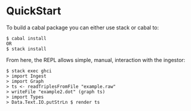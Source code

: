 # QuickStart

To build a cabal package you can either use stack or cabal to:

```
$ cabal install
OR
$ stack install
```

From here, the REPL allows simple, manual, interaction with the ingestor:

```
$ stack exec ghci
> import Ingest
> import Graph
> ts <- readTriplesFromFile "example.raw"
> writeFile "example2.dot" (graph ts)
> import Types
> Data.Text.IO.putStrLn $ render ts
```

